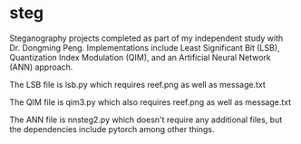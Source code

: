 # steg
Steganography projects completed as part of my independent study with Dr. Dongming Peng. 
Implementations include Least Significant Bit (LSB), Quantization Index Modulation (QIM), and an Artificial Neural Network (ANN) approach.

The LSB file is lsb.py which requires reef.png as well as message.txt

The QIM file is qim3.py which also requires reef.png as well as message.txt

The ANN file is nnsteg2.py which doesn't require any additional files, 
but the dependencies include pytorch among other things.
